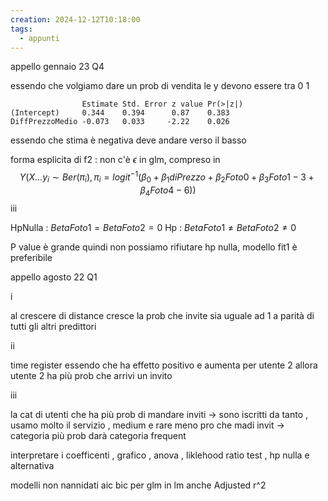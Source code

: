 ```yaml
---
creation: 2024-12-12T10:18:00
tags:
  - appunti
---
```

appello gennaio 23 Q4

essendo che volgiamo dare un prob di vendita le y devono essere tra 0 1 

```
				Estimate Std. Error z value Pr(>|z|) 
(Intercept)     0.344    0.394      0.87    0.383 
DiffPrezzoMedio -0.073   0.033     -2.22    0.026
```
essendo che stima è negativa deve andare verso il basso

forma esplicita di f2 :
non c'è $\epsilon$ in glm, compreso in 
$$Y(X\dots y_i \sim Ber(\pi_i) , \pi_i = logit^{-1}(\beta_0 + \beta_1 di Prezzo + \beta_2 Foto0 + \beta_3 Foto1-3 + \beta_4 Foto4-6))$$
iii

HpNulla : $BetaFoto1 = BetaFoto2 = 0$
Hp : $BetaFoto1 \neq BetaFoto2 \neq 0$

P value è grande quindi non possiamo rifiutare hp nulla, modello fit1 è preferibile

appello agosto 22 Q1

i 

al crescere di distance cresce la prob che invite sia uguale ad 1 a parità di tutti gli altri predittori 

ii

time register essendo che ha effetto positivo e  aumenta per utente 2 allora utente 2 ha più prob che arrivi un invito 

iii

la  cat di utenti che ha più prob di mandare inviti -> sono iscritti da tanto , usamo molto il servizio , medium e rare meno pro che madi invit -> categoria più prob darà categoria frequent

interpretare i coefficenti , grafico , anova , liklehood ratio test , hp nulla e alternativa 

modelli non nannidati aic bic per glm
in lm anche Adjusted r\^2


